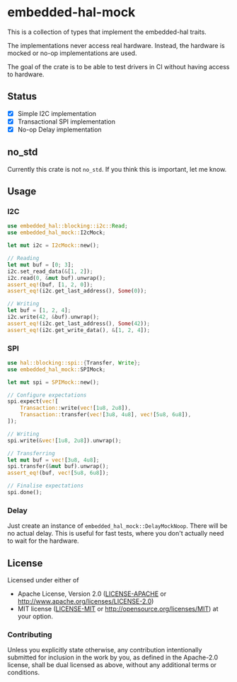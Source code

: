 # embedded-hal-mock

This is a collection of types that implement the embedded-hal traits.

The implementations never access real hardware. Instead, the hardware is mocked
or no-op implementations are used.

The goal of the crate is to be able to test drivers in CI without having access
to hardware.

## Status

- [x] Simple I2C implementation
- [x] Transactional SPI implementation
- [x] No-op Delay implementation

## no\_std

Currently this crate is not `no_std`. If you think this is important, let me
know.

## Usage

### I2C

```rust
use embedded_hal::blocking::i2c::Read;
use embedded_hal_mock::I2cMock;

let mut i2c = I2cMock::new();

// Reading
let mut buf = [0; 3];
i2c.set_read_data(&[1, 2]);
i2c.read(0, &mut buf).unwrap();
assert_eq!(buf, [1, 2, 0]);
assert_eq!(i2c.get_last_address(), Some(0));

// Writing
let buf = [1, 2, 4];
i2c.write(42, &buf).unwrap();
assert_eq!(i2c.get_last_address(), Some(42));
assert_eq!(i2c.get_write_data(), &[1, 2, 4]);
```

### SPI

```rust
use hal::blocking::spi::{Transfer, Write};
use embedded_hal_mock::SPIMock;

let mut spi = SPIMock::new();

// Configure expectations
spi.expect(vec![
    Transaction::write(vec![1u8, 2u8]),
    Transaction::transfer(vec![3u8, 4u8], vec![5u8, 6u8]),
]);

// Writing
spi.write(&vec![1u8, 2u8]).unwrap();

// Transferring
let mut buf = vec![3u8, 4u8];
spi.transfer(&mut buf).unwrap();
assert_eq!(buf, vec![5u8, 6u8]);

// Finalise expectations
spi.done();
```

### Delay

Just create an instance of `embedded_hal_mock::DelayMockNoop`. There will be no
actual delay. This is useful for fast tests, where you don't actually need to
wait for the hardware.

## License

Licensed under either of

 * Apache License, Version 2.0 ([LICENSE-APACHE](LICENSE-APACHE) or
   http://www.apache.org/licenses/LICENSE-2.0)
 * MIT license ([LICENSE-MIT](LICENSE-MIT) or
   http://opensource.org/licenses/MIT) at your option.

### Contributing

Unless you explicitly state otherwise, any contribution intentionally submitted
for inclusion in the work by you, as defined in the Apache-2.0 license, shall
be dual licensed as above, without any additional terms or conditions.
